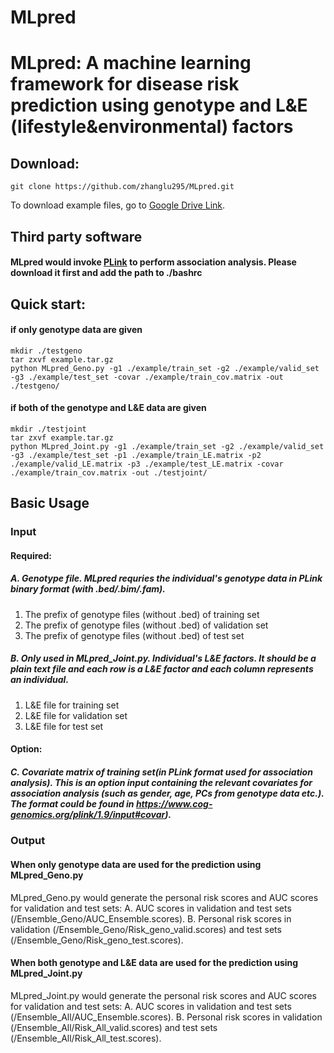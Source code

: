 # MLpred

# MLpred: A machine learning framework for disease risk prediction using genotype and L&amp;E (lifestyle&amp;environmental) factors

## Download:
```
git clone https://github.com/zhanglu295/MLpred.git
```
To download example files, go to <a href="https://drive.google.com/file/d/1_bc3qEaujjH4RawPH8rCQ96n5HRxhNwo/view?usp=sharing">Google Drive Link</a>. 
## Third party software
#### MLpred would invoke <a href="https://www.cog-genomics.org/plink/1.9/">PLink</a> to perform association analysis. Please download it first and add the path to ./bashrc
## Quick start:
#### if only genotype data are given
```
mkdir ./testgeno
tar zxvf example.tar.gz
python MLpred_Geno.py -g1 ./example/train_set -g2 ./example/valid_set -g3 ./example/test_set -covar ./example/train_cov.matrix -out ./testgeno/
```

#### if both of the genotype and L&E data are given
```
mkdir ./testjoint
tar zxvf example.tar.gz
python MLpred_Joint.py -g1 ./example/train_set -g2 ./example/valid_set -g3 ./example/test_set -p1 ./example/train_LE.matrix -p2 ./example/valid_LE.matrix -p3 ./example/test_LE.matrix -covar ./example/train_cov.matrix -out ./testjoint/
```

## Basic Usage
### Input
#### Required:
##### A. Genotype file. MLpred requries the individual's genotype data in PLink binary format (with .bed/.bim/.fam).
1. The prefix of genotype files (without .bed) of training set
2. The prefix of genotype files (without .bed) of validation set
3. The prefix of genotype files (without .bed) of test set

##### B. Only used in MLpred_Joint.py. Individual's L&E factors. It should be a plain text file and each row is a L&E factor and each column represents an individual.
1. L&E file for training set
2. L&E file for validation set
3. L&E file for test set

#### Option:
##### C. Covariate matrix of training set(in PLink format used for association analysis). This is an option input containing the relevant covariates for association analysis (such as gender, age, PCs from genotype data etc.). The format could be found in https://www.cog-genomics.org/plink/1.9/input#covar).

### Output 
#### When only genotype data are used for the prediction using MLpred_Geno.py
MLpred_Geno.py would generate the personal risk scores and AUC scores for validation and test sets:
 A. AUC scores in validation and test sets (/Ensemble_Geno/AUC_Ensemble.scores).
 B. Personal risk scores in validation (/Ensemble_Geno/Risk_geno_valid.scores) and test sets (/Ensemble_Geno/Risk_geno_test.scores).
#### When both genotype and L&E data are used for the prediction using MLpred_Joint.py
MLpred_Joint.py would generate the personal risk scores and AUC scores for validation and test sets:
A. AUC scores in validation and test sets (/Ensemble_All/AUC_Ensemble.scores).
B. Personal risk scores in validation (/Ensemble_All/Risk_All_valid.scores) and test sets (/Ensemble_All/Risk_All_test.scores).
 
